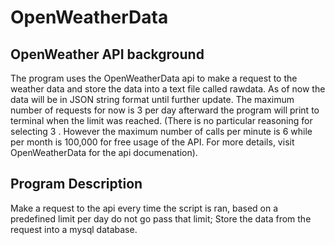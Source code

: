 # OpenWeatherData

## OpenWeather API background 
The program uses the OpenWeatherData api to make a request to the weather data and store 
the data into a text file called rawdata. As of now the data will be in JSON string format
until further update. The maximum number of requests for now is 3 per day afterward the program
will print to terminal when the limit was reached. (There is no particular reasoning for selecting 3
. However the maximum number of calls per minute is 6 while per month is 100,000 for free usage of the API. 
For more details, visit OpenWeatherData for the api documenation). 

## Program Description 
Make a request to the api every time the script is ran, based on a predefined limit per
day do not go pass that limit; Store the data from the request into a mysql database. 
